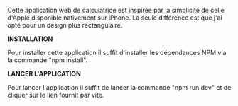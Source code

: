 Cette application web de calculatrice est inspirée par la simplicité de celle d'Apple disponible nativement sur iPhone. La seule différence est que j'ai opté pour un design plus rectangulaire.

**INSTALLATION**

Pour installer cette application il suffit d'installer les dépendances NPM via la commande "npm install".

**LANCER L'APPLICATION**

Pour lancer l'application il suffit de lancer la commande "npm run dev" et de cliquer sur le lien fournit par vite.

